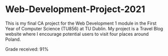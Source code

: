 # Web-Development-Project-2021
This is my final CA project for the Web Development 1 module in the First Year of Computer Science (TU856) at TU Dublin.
My project is a Travel Blog website where I encourage potential users to visit four places around Poland.

Grade received: 91%
